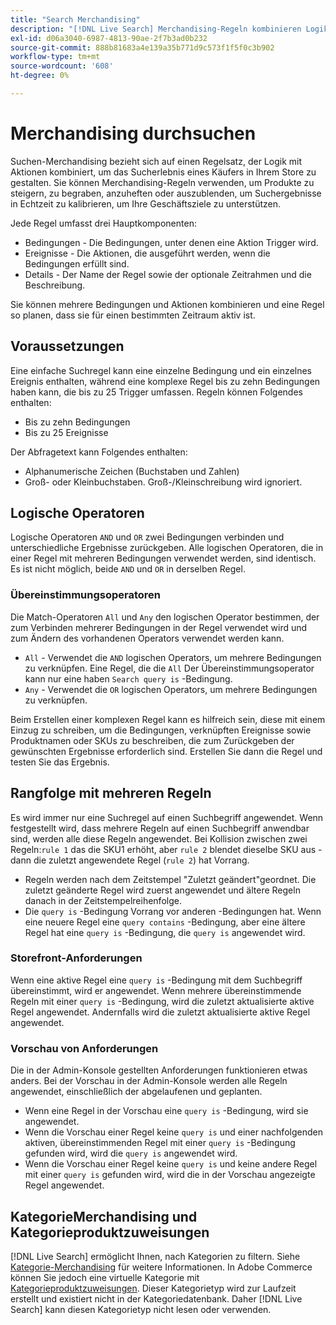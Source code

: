 ```yaml
---
title: "Search Merchandising"
description: "[!DNL Live Search] Merchandising-Regeln kombinieren Logik mit Aktionen, um das Einkaufserlebnis zu gestalten."
exl-id: d06a3040-6987-4813-90ae-2f7b3ad0b232
source-git-commit: 888b81683a4e139a35b771d9c573f1f5f0c3b902
workflow-type: tm+mt
source-wordcount: '608'
ht-degree: 0%

---
```


# Merchandising durchsuchen

Suchen-Merchandising bezieht sich auf einen Regelsatz, der Logik mit Aktionen kombiniert, um das Sucherlebnis eines Käufers in Ihrem Store zu gestalten. Sie können Merchandising-Regeln verwenden, um Produkte zu steigern, zu begraben, anzuheften oder auszublenden, um Suchergebnisse in Echtzeit zu kalibrieren, um Ihre Geschäftsziele zu unterstützen.

Jede Regel umfasst drei Hauptkomponenten:

* Bedingungen - Die Bedingungen, unter denen eine Aktion Trigger wird.
* Ereignisse - Die Aktionen, die ausgeführt werden, wenn die Bedingungen erfüllt sind.
* Details - Der Name der Regel sowie der optionale Zeitrahmen und die Beschreibung.

Sie können mehrere Bedingungen und Aktionen kombinieren und eine Regel so planen, dass sie für einen bestimmten Zeitraum aktiv ist.

## Voraussetzungen

Eine einfache Suchregel kann eine einzelne Bedingung und ein einzelnes Ereignis enthalten, während eine komplexe Regel bis zu zehn Bedingungen haben kann, die bis zu 25 Trigger umfassen.
Regeln können Folgendes enthalten:

* Bis zu zehn Bedingungen
* Bis zu 25 Ereignisse

Der Abfragetext kann Folgendes enthalten:

* Alphanumerische Zeichen (Buchstaben und Zahlen)
* Groß- oder Kleinbuchstaben. Groß-/Kleinschreibung wird ignoriert.

## Logische Operatoren

Logische Operatoren `AND` und `OR` zwei Bedingungen verbinden und unterschiedliche Ergebnisse zurückgeben. Alle logischen Operatoren, die in einer Regel mit mehreren Bedingungen verwendet werden, sind identisch. Es ist nicht möglich, beide `AND` und `OR` in derselben Regel.

### Übereinstimmungsoperatoren

Die Match-Operatoren `All` und `Any` den logischen Operator bestimmen, der zum Verbinden mehrerer Bedingungen in der Regel verwendet wird und zum Ändern des vorhandenen Operators verwendet werden kann.

* `All` - Verwendet die `AND` logischen Operators, um mehrere Bedingungen zu verknüpfen. Eine Regel, die die `All` Der Übereinstimmungsoperator kann nur eine haben `Search query is` -Bedingung.
* `Any` - Verwendet die `OR` logischen Operators, um mehrere Bedingungen zu verknüpfen.

Beim Erstellen einer komplexen Regel kann es hilfreich sein, diese mit einem Einzug zu schreiben, um die Bedingungen, verknüpften Ereignisse sowie Produktnamen oder SKUs zu beschreiben, die zum Zurückgeben der gewünschten Ergebnisse erforderlich sind. Erstellen Sie dann die Regel und testen Sie das Ergebnis.

## Rangfolge mit mehreren Regeln

Es wird immer nur eine Suchregel auf einen Suchbegriff angewendet.
Wenn festgestellt wird, dass mehrere Regeln auf einen Suchbegriff anwendbar sind, werden alle diese Regeln angewendet. Bei Kollision zwischen zwei Regeln:`rule 1` das die SKU1 erhöht, aber `rule 2` blendet dieselbe SKU aus - dann die zuletzt angewendete Regel (`rule 2`) hat Vorrang.

* Regeln werden nach dem Zeitstempel &quot;Zuletzt geändert&quot;geordnet. Die zuletzt geänderte Regel wird zuerst angewendet und ältere Regeln danach in der Zeitstempelreihenfolge.
* Die `query is` -Bedingung Vorrang vor anderen -Bedingungen hat. Wenn eine neuere Regel eine `query contains` -Bedingung, aber eine ältere Regel hat eine `query is` -Bedingung, die `query is` angewendet wird.

### Storefront-Anforderungen

Wenn eine aktive Regel eine `query is` -Bedingung mit dem Suchbegriff übereinstimmt, wird er angewendet. Wenn mehrere übereinstimmende Regeln mit einer `query is` -Bedingung, wird die zuletzt aktualisierte aktive Regel angewendet.
Andernfalls wird die zuletzt aktualisierte aktive Regel angewendet.

### Vorschau von Anforderungen

Die in der Admin-Konsole gestellten Anforderungen funktionieren etwas anders. Bei der Vorschau in der Admin-Konsole werden alle Regeln angewendet, einschließlich der abgelaufenen und geplanten.

* Wenn eine Regel in der Vorschau eine `query is` -Bedingung, wird sie angewendet.
* Wenn die Vorschau einer Regel keine `query is` und einer nachfolgenden aktiven, übereinstimmenden Regel mit einer `query is` -Bedingung gefunden wird, wird die `query is` angewendet wird.
* Wenn die Vorschau einer Regel keine `query is` und keine andere Regel mit einer `query is` gefunden wird, wird die in der Vorschau angezeigte Regel angewendet.

## KategorieMerchandising und Kategorieproduktzuweisungen

[!DNL Live Search] ermöglicht Ihnen, nach Kategorien zu filtern. Siehe [Kategorie-Merchandising](category-merch.md) für weitere Informationen.
In Adobe Commerce können Sie jedoch eine virtuelle Kategorie mit [Kategorieproduktzuweisungen](https://experienceleague.adobe.com/docs/commerce-admin/catalog/categories/products-in-category/categories-product-assignments.html). Dieser Kategorietyp wird zur Laufzeit erstellt und existiert nicht in der Kategoriedatenbank. Daher [!DNL Live Search] kann diesen Kategorietyp nicht lesen oder verwenden.
